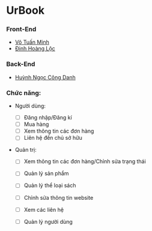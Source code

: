 # UrBook
### **Front-End**
* [Võ Tuấn Minh][1]
* [Đinh Hoàng Lộc][2]
### **Back-End**
* [Huỳnh Ngọc Công Danh][3] 

[1]:https://github.com/minh1304

[2]:https://github.com/DarkStar1709

[3]:https://github.com/danhhuynh25029

### **Chức năng:**
* Người dùng:

    - [ ] Đăng nhập/Đăng kí
    - [ ] Mua hàng
    - [ ] Xem thông tin các đơn hàng
    - [ ] Liên hệ đến chủ sở hữu
* Quản trị:
    - [ ] Xem thông tin các đơn hàng/Chỉnh sửa trạng thái
    - [ ] Quản lý sản phẩm
    - [ ] Quản lý thể loại sách
    - [ ] Chỉnh sửa thông tin website
    - [ ] Xem các liên hệ
    - [ ] Quản lý người dùng

